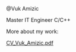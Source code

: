 @Vuk Amizic

Master IT Engineer
C/C++

<!---
Amizic/Amizic is a ✨ special ✨ repository because its `README.md` (this file) appears on your GitHub profile.
You can click the Preview link to take a look at your changes.
--->

More about my work:

[CV_Vuk_Amizic.pdf](https://github.com/Amizic/Amizic/files/8634581/CV_Vuk_Amizic.pdf)

